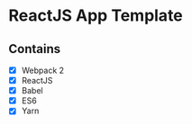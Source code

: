 # ReactJS App Template


## Contains

- [x] Webpack 2
- [x] ReactJS
- [x] Babel
- [x] ES6
- [x] Yarn
